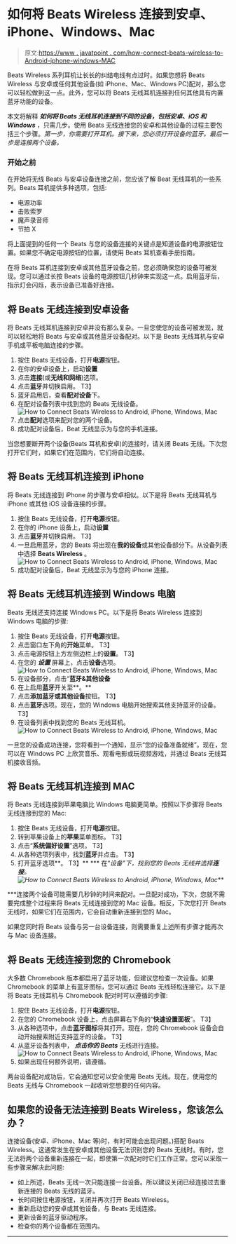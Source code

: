 # 如何将 Beats Wireless 连接到安卓、iPhone、Windows、Mac

> 原文:[https://www . javatpoint . com/how-connect-beats-wireless-to-Android-iphone-windows-MAC](https://www.javatpoint.com/how-to-connect-beats-wireless-to-android-iphone-windows-mac)

Beats Wireless 系列耳机让长长的纠结电线有点过时。如果您想将 Beats Wireless 与安卓或任何其他设备(如 iPhone、Mac、Windows PC)配对，那么您可以轻松做到这一点。此外，您可以将 Beats 无线耳机连接到任何其他具有内置蓝牙功能的设备。

本文将解释 ***如何将 Beats 无线耳机连接到不同的设备，包括安卓、iOS 和 Windows*** ，只需几步。使用 Beats 无线连接您的安卓和其他设备的过程主要包括三个步骤。*第一步，你需要打开耳机。接下来，您必须打开设备的蓝牙。最后一步是连接两个设备。*

### 开始之前

在开始将无线 Beats 与安卓设备连接之前，您应该了解 Beat 无线耳机的一些系列。Beats 耳机提供多种选项，包括:

*   电源功率
*   击败索罗
*   魔声录音师
*   节拍 X

将上面提到的任何一个 Beats 与您的设备连接的关键点是知道设备的电源按钮位置。如果您不确定电源按钮的位置，请使用 Beats 耳机查看手册指南。

在将 Beats 耳机连接到安卓或其他蓝牙设备之前，您必须确保您的设备可被发现。您可以通过长按 Beats 设备的电源按钮几秒钟来实现这一点。启用蓝牙后，指示灯会闪烁，表示设备已准备好连接。

## 将 Beats 无线连接到安卓设备

将 Beats 无线耳机连接到安卓并没有那么复杂。一旦您使您的设备可被发现，就可以轻松地将 Beats 与安卓或其他蓝牙设备配对。以下是 Beats 无线耳机与安卓手机或平板电脑连接的步骤。

1.  按住 Beats 无线设备，打开**电源**按钮。
2.  在你的安卓设备上，启动**设置**
3.  点击**连接**(或**无线和网络**)选项。
4.  点击**蓝牙**并切换启用。
    T3】
5.  蓝牙启用后，查看**配对设备**下。
6.  在配对设备列表中找到您的 Beats 无线设备。
    ![How to Connect Beats Wireless to Android, iPhone, Windows, Mac](../Images/548500102c04647982ea484a02da67fd.png)
7.  点击**配对**选项来配对您的两个设备。
8.  成功配对设备后，Beat 无线显示为与您的手机连接。

当您想要断开两个设备(Beats 耳机和安卓)的连接时，请关闭 Beats 无线。下次您打开它们时，如果它们在范围内，它们将自动连接。

## 将 Beats 无线耳机连接到 iPhone

将 Beats 无线连接到 iPhone 的步骤与安卓相似。以下是将 Beats 无线耳机与 iPhone 或其他 iOS 设备连接的步骤。

1.  按住 Beats 无线设备，打开**电源**按钮。
2.  在你的 iPhone 设备上，启动**设置**
3.  点击**蓝牙**并切换启用。
    T3】
4.  一旦启用蓝牙，您的 Beats 将出现在**我的设备**或其他设备部分下。从设备列表中选择 **Beats Wireless** 。
    ![How to Connect Beats Wireless to Android, iPhone, Windows, Mac](../Images/dec4bbd978ec9c288be07253769d2db4.png)
5.  成功配对设备后，Beat 无线显示为与您的 iPhone 连接。

## 将 Beats 无线耳机连接到 Windows 电脑

Beats 无线还支持连接 Windows PC。以下是将 Beats Wireless 连接到 Windows 电脑的步骤:

1.  按住 Beats 无线设备，打开**电源**按钮。
2.  点击窗口左下角的**开始**菜单。
    T3】
3.  点击电源按钮上方左侧边栏上的**设置**。
    T3】
4.  在您的 ***设置*** 屏幕上，点击**设备**选项。
    ![How to Connect Beats Wireless to Android, iPhone, Windows, Mac](../Images/bf96ce9fecdc35e56a01a62aebc17e8e.png)
5.  在设备部分，点击“**蓝牙&其他设备**
6.  在上启用**蓝牙**开关至**。**
7.  点击**添加蓝牙或其他设备**按钮。
    T3】
8.  点击**蓝牙**选项。现在，您的 Windows 电脑开始搜索其他支持蓝牙的设备。
    T3】
9.  在设备列表中找到您的 Beats 无线耳机。
    ![How to Connect Beats Wireless to Android, iPhone, Windows, Mac](../Images/da0f73da42a2a1d287606e1674144cc1.png)

一旦您的设备成功连接，您将看到一个通知，显示“您的设备准备就绪”。现在，您可以在 Windows PC 上欣赏音乐、观看电影或玩视频游戏，并通过 Beats 无线耳机接收音频。

## 将 Beats 无线耳机连接到 MAC

将 Beats 无线连接到苹果电脑比 Windows 电脑更简单。按照以下步骤将 Beats 无线连接到您的 Mac:

1.  按住 Beats 无线设备，打开**电源**按钮。
2.  转到苹果设备上的**苹果**菜单图标。
    T3】
3.  点击“**系统偏好设置**”选项。
    T3】
4.  从各种选项列表中，找到**蓝牙**并点击。
    T3】
5.  打开蓝牙选项**。
    T3】**
***   在“*设备”下，找到您的 Beats 无线并选择**连接**。
    ![How to Connect Beats Wireless to Android, iPhone, Windows, Mac](../Images/b1009d4200444a20ae5a63b9e961b1fc.png)***

 ***连接两个设备可能需要几秒钟的时间来配对。一旦配对成功，下次，您就不需要完成整个过程来将 Beats 无线连接到您的 Mac 设备。相反，下次您打开 Beats 无线时，如果它们在范围内，它会自动重新连接到您的 Mac。

如果您同时将 Beats 设备与另一台设备连接，则需要重复上述所有步骤才能再次与 Mac 设备连接。

## 将 Beats 无线连接到您的 Chromebook

大多数 Chromebook 版本都启用了蓝牙功能，但建议您检查一次设备。如果 Chromebook 的菜单上有蓝牙图标，您可以通过 Beats 无线轻松连接它。以下是将 Beats 无线耳机与 Chromebook 配对时可以遵循的步骤:

1.  按住 Beats 无线设备，打开**电源**按钮。
2.  在您的 Chromebook 设备上，点击屏幕右下角的“**快速设置面板**”。
    T3】
3.  从各种选项中，点击**蓝牙图标**将其打开。现在，您的 Chromebook 设备会自动开始搜索附近支持蓝牙的设备。
    T3】
4.  从蓝牙设备列表中， ***点击你的 Beats*** 无线进行连接。
    ![How to Connect Beats Wireless to Android, iPhone, Windows, Mac](../Images/6dc49450406458b120f8066e35fea435.png)
5.  如果出现任何额外说明，请遵循。

两台设备配对成功后，它会通知您可以安全使用 Beats 无线。现在，使用您的 Beats 无线与 Chromebook 一起收听您想要的任何内容。

## 如果您的设备无法连接到 Beats Wireless，您该怎么办？

连接设备(安卓、iPhone、Mac 等)时，有时可能会出现问题。)搭配 Beats Wireless。这通常发生在安卓或其他设备无法识别您的 Beats 无线时。有时，您无法将两个设备重新连接在一起，即使第一次配对时它们工作正常。您可以采取一些步骤来解决此问题:

*   如上所述，Beats 无线一次只能连接一台设备。所以建议关闭已经连接过去重新连接的 Beats 无线的蓝牙。
*   长时间按住电源按钮，关闭并再次打开 Beats Wireless。
*   重新启动您的安卓或其他设备，与 Beats 无线连接。
*   更新设备的蓝牙驱动程序。
*   检查你的两个设备都在范围内。

* * ****
